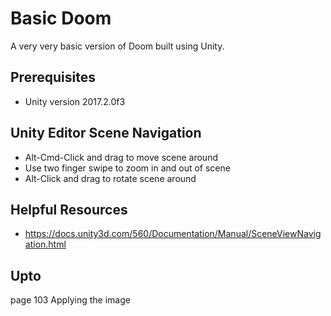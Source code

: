# Basic Doom

A very very basic version of Doom built using Unity.

## Prerequisites

* Unity version 2017.2.0f3

## Unity Editor Scene Navigation
* Alt-Cmd-Click and drag to move scene around
* Use two finger swipe to zoom in and out of scene
* Alt-Click and drag to rotate scene around

## Helpful Resources
* https://docs.unity3d.com/560/Documentation/Manual/SceneViewNavigation.html

## Upto

page 103 
Applying the image
